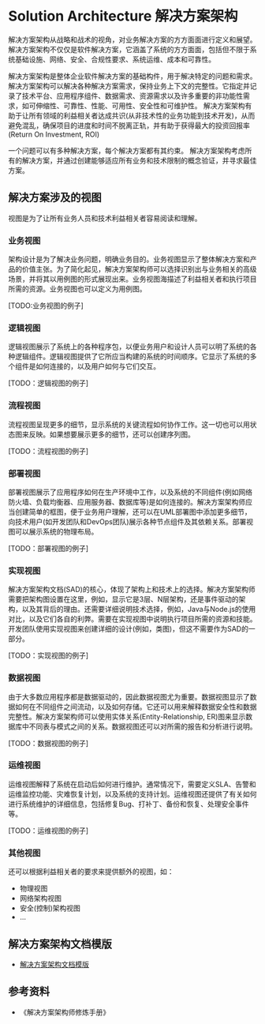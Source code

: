 # Solution Architecture 解决方案架构
解决方案架构从战略和战术的视角，对业务解决方案的方方面面进行定义和展望。
解决方案架构不仅仅是软件解决方案，它涵盖了系统的方方面面，包括但不限于系统基础设施、网络、安全、合规性要求、系统运维、成本和可靠性。

解决方案架构是整体企业软件解决方案的基础构件，用于解决特定的问题和需求。
解决方案架构可以解决各种解决方案需求，保持业务上下文的完整性。它指定并记录了技术平台、应用程序组件、数据需求、资源需求以及许多重要的非功能性需求，如可伸缩性、可靠性、性能、可用性、安全性和可维护性。
解决方案架构有助于让所有领域的利益相关者达成共识(从非技术性的业务功能到技术开发)，从而避免混乱，确保项目的进度和时间不脱离正轨，并有助于获得最大的投资回报率(Return On Investment, ROI)

一个问题可以有多种解决方案，每个解决方案都有其约束。
解决方案架构考虑所有的解决方案，并通过创建能够适应所有业务和技术限制的概念验证，并寻求最佳方案。

## 解决方案涉及的视图
视图是为了让所有业务人员和技术利益相关者容易阅读和理解。

### 业务视图
架构设计是为了解决业务问题，明确业务目的。业务视图显示了整体解决方案和产品的价值主张。为了简化起见，解决方案架构师可以选择识别出与业务相关的高级场景，并将其以用例图的形式展现出来。业务视图海描述了利益相关者和执行项目所需的资源。业务视图也可以定义为用例图。

[TODO:业务视图的例子]

### 逻辑视图
逻辑视图展示了系统上的各种程序包，以便业务用户和设计人员可以明了系统的各种逻辑组件。逻辑视图提供了它所应当构建的系统的时间顺序。它显示了系统的多个组件是如何连接的，以及用户如何与它们交互。

[TODO：逻辑视图的例子]

### 流程视图
流程视图呈现更多的细节，显示系统的关键流程如何协作工作。这一切也可以用状态图来反映。如果想要展示更多的细节，还可以创建序列图。

[TODO：流程视图的例子]

### 部署视图
部署视图展示了应用程序如何在生产环境中工作，以及系统的不同组件(例如网络防火墙、负载均衡器、应用服务器、数据库等)是如何连接的。解决方案架构师应当创建简单的框图，便于业务用户理解，还可以在UML部署图中添加更多细节，向技术用户(如开发团队和DevOps团队)展示各种节点组件及其依赖关系。部署视图可以展示系统的物理布局。

[TODO：部署视图的例子]

### 实现视图
解决方案架构文档(SAD)的核心，体现了架构上和技术上的选择。解决方案架构师需要把架构图设置在这里，例如，显示它是3层、N层架构，还是事件驱动的架构，以及其背后的理由。还需要详细说明技术选择，例如，Java与Node.js的使用对比，以及它们各自的利弊。需要在实现视图中说明执行项目所需的资源和技能。开发团队使用实现视图来创建详细的设计(例如，类图)，但这不需要作为SAD的一部分。

[TODO：实现视图的例子]

### 数据视图
由于大多数应用程序都是数据驱动的，因此数据视图尤为重要。数据视图显示了数据如何在不同组件之间流动，以及如何存储。它还可以用来解释数据安全性和数据完整性。解决方案架构师可以使用实体关系(Entity-Relationship, ER)图来显示数据库中不同表与模式之间的关系。数据视图还可以对所需的报告和分析进行说明。

[TODO：数据视图的例子]

### 运维视图
运维视图解释了系统在启动后如何进行维护。通常情况下，需要定义SLA、告警和运维监控功能、灾难恢复计划，以及系统的支持计划。运维视图还提供了有关如何进行系统维护的详细信息，包括修复Bug、打补丁、备份和恢复、处理安全事件等。

[TODO：运维视图的例子]

### 其他视图
还可以根据利益相关者的要求来提供额外的视图，如：
* 物理视图
* 网络架构视图
* 安全(控制)架构视图
* ...

## 解决方案架构文档模版
* [解决方案架构文档模版](./solution-architecture-document.md)

## 参考资料
* 《解决方案架构师修炼手册》
